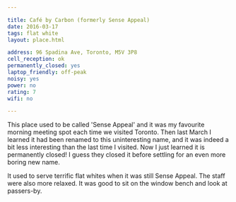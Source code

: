 ```yaml
---

title: Café by Carbon (formerly Sense Appeal)
date: 2016-03-17
tags: flat white
layout: place.html

address: 96 Spadina Ave, Toronto, M5V 3P8
cell_reception: ok
permanently_closed: yes
laptop_friendly: off-peak
noisy: yes
power: no
rating: 7
wifi: no

---
```


This place used to be called 'Sense Appeal' and it was my favourite morning meeting spot each time we visited Toronto. Then last March I learned it had been renamed to this uninteresting name, and it was indeed a bit less interesting than the last time I visited. Now I just learned it is permanently closed! I guess they closed it before settling for an even more boring new name.

It used to serve terrific flat whites when it was still Sense Appeal. The staff were also more relaxed. It was good to sit on the window bench and look at passers-by.
